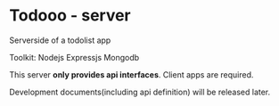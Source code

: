 # Todooo - server

Serverside of a todolist app

Toolkit: Nodejs Expressjs Mongodb

This server **only provides api interfaces**. Client apps are required.

Development documents(including api definition) will be released later.
